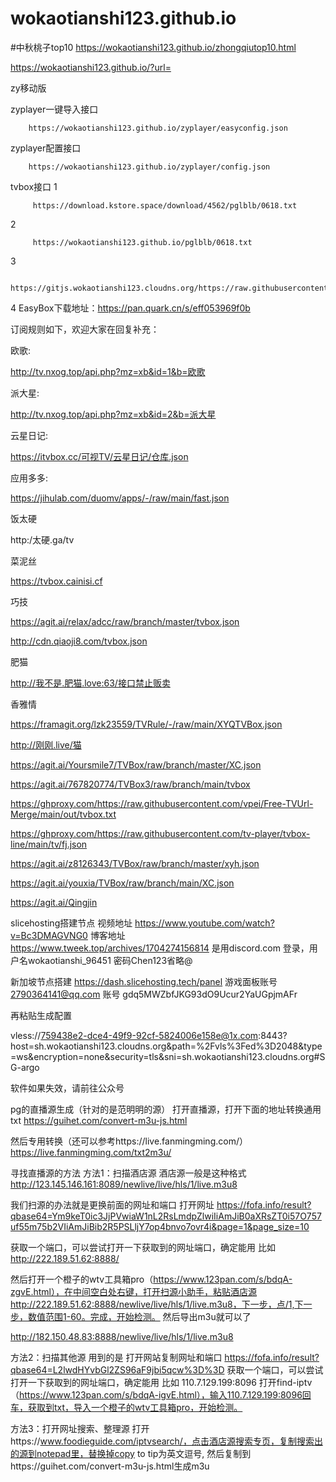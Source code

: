 # wokaotianshi123.github.io
#中秋桃子top10
https://wokaotianshi123.github.io/zhongqiutop10.html

https://wokaotianshi123.github.io/?url=

zy移动版


zyplayer一键导入接口

        https://wokaotianshi123.github.io/zyplayer/easyconfig.json 

zyplayer配置接口

        https://wokaotianshi123.github.io/zyplayer/config.json

tvbox接口 
1

         https://download.kstore.space/download/4562/pglblb/0618.txt 
         
 2
 
         https://wokaotianshi123.github.io/pglblb/0618.txt
         
3

         https://gitjs.wokaotianshi123.cloudns.org/https://raw.githubusercontent.com/wokaotianshi123/wokaotianshi123.github.io/main/pglblb/0618.txt

4
EasyBox下载地址：https://pan.quark.cn/s/eff053969f0b

订阅规则如下，欢迎大家在回复补充：

欧歌:

http://tv.nxog.top/api.php?mz=xb&id=1&b=欧歌

派大星:

http://tv.nxog.top/api.php?mz=xb&id=2&b=派大星

云星日记:　　

https://itvbox.cc/可视TV/云星日记/仓库.json

应用多多:

https://jihulab.com/duomv/apps/-/raw/main/fast.json

饭太硬

http:/太硬.ga/tv

菜泥丝

https://tvbox.cainisi.cf

巧技

https://agit.ai/relax/adcc/raw/branch/master/tvbox.json

http://cdn.qiaoji8.com/tvbox.json

肥猫

http://我不是.肥猫.love:63/接口禁止贩卖

香雅情

https://framagit.org/lzk23559/TVRule/-/raw/main/XYQTVBox.json

http://刚刚.live/猫

https://agit.ai/Yoursmile7/TVBox/raw/branch/master/XC.json

https://agit.ai/767820774/TVBox3/raw/branch/main/tvbox

https://ghproxy.com/https://raw.githubusercontent.com/vpei/Free-TVUrl-Merge/main/out/tvbox.txt

https://ghproxy.com/https://raw.githubusercontent.com/tv-player/tvbox-line/main/tv/fj.json



https://agit.ai/z8126343/TVBox/raw/branch/master/xyh.json

https://agit.ai/youxia/TVBox/raw/branch/main/XC.json

https://agit.ai/Qingjin


slicehosting搭建节点 视频地址 https://www.youtube.com/watch?v=Bc3DMAGVNG0 博客地址 https://www.tweek.top/archives/1704274156814
 是用discord.com 登录，用户名wokaotianshi_96451 密码Chen123省略@

新加坡节点搭建 https://dash.slicehosting.tech/panel
游戏面板账号 2790364141@qq.com
账号 gdq5MWZbfJKG93dO9Ucur2YaUGpjmAFr




再粘贴生成配置


vless://759438e2-dce4-49f9-92cf-5824006e158e@1x.com:8443?host=sh.wokaotianshi123.cloudns.org&path=%2Fvls%3Fed%3D2048&type=ws&encryption=none&security=tls&sni=sh.wokaotianshi123.cloudns.org#SG-argo



软件如果失效，请前往公众号

pg的直播源生成（针对的是范明明的源） 打开直播源，打开下面的地址转换通用txt https://guihet.com/convert-m3u-js.html

然后专用转换（还可以参考https://live.fanmingming.com/） https://live.fanmingming.com/txt2m3u/

寻找直播源的方法
方法1：扫描酒店源
酒店源一般是这种格式
http://123.145.146.161:8089/newlive/live/hls/1/live.m3u8

我们扫源的办法就是更换前面的网址和端口
打开网址 https://fofa.info/result?qbase64=Ym9keT0ic3JjPVwiaW1nL2RsLmdpZlwiIiAmJiB0aXRsZT0i57O757uf55m75b2VIiAmJiBib2R5PSLljY7op4bnvo7ovr4i&page=1&page_size=10

获取一个端口，可以尝试打开一下获取到的网址端口，确定能用 比如 http://222.189.51.62:8888/

然后打开一个橙子的wtv工具箱pro（https://www.123pan.com/s/bdqA-zgvE.html），在中间空白处右键，打开扫源小助手，粘贴酒店源http://222.189.51.62:8888/newlive/live/hls/1/live.m3u8，下一步，点/1,下一步，数值范围1-60。完成，开始检测。
然后导出m3u就可以了

http://182.150.48.83:8888/newlive/live/hls/1/live.m3u8


方法2：扫描其他源
用到的是 打开网站复制网址和端口 
https://fofa.info/result?qbase64=L2lwdHYvbGl2ZS96aF9jbi5qcw%3D%3D
获取一个端口，可以尝试打开一下获取到的网址端口，确定能用 比如 110.7.129.199:8096
打开find-iptv（https://www.123pan.com/s/bdqA-igvE.html），输入110.7.129.199:8096回车，获取到txt，导入一个橙子的wtv工具箱pro，开始检测。

方法3：打开网址搜索、整理源
打开https://www.foodieguide.com/iptvsearch/，点击酒店源搜索专页，复制搜索出的源到notepad里，替换掉copy to tip为英文逗号, 然后复制到https://guihet.com/convert-m3u-js.html生成m3u
